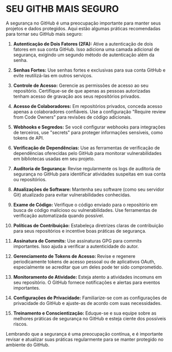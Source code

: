 # SEU GITHB MAIS SEGURO
A segurança no GitHub é uma preocupação importante para manter seus projetos e dados protegidos. Aqui estão algumas práticas recomendadas para tornar seu GitHub mais seguro:

1. **Autenticação de Dois Fatores (2FA):** Ative a autenticação de dois fatores em sua conta GitHub. Isso adiciona uma camada adicional de segurança, exigindo um segundo método de autenticação além da senha.

2. **Senhas Fortes:** Use senhas fortes e exclusivas para sua conta GitHub e evite reutilizá-las em outros serviços.

3. **Controle de Acesso:** Gerencie as permissões de acesso ao seu repositório. Certifique-se de que apenas as pessoas autorizadas tenham acesso de gravação aos seus repositórios privados.

4. **Acesso de Colaboradores:** Em repositórios privados, conceda acesso apenas a colaboradores confiáveis. Use a configuração "Require review from Code Owners" para revisões de código adicionais.

5. **Webhooks e Segredos:** Se você configurar webhooks para integrações de terceiros, use "secrets" para proteger informações sensíveis, como tokens de API.

6. **Verificação de Dependências:** Use as ferramentas de verificação de dependências oferecidas pelo GitHub para monitorar vulnerabilidades em bibliotecas usadas em seu projeto.

7. **Auditoria de Segurança:** Revise regularmente os logs de auditoria de segurança no GitHub para identificar atividades suspeitas em sua conta ou repositórios.

8. **Atualizações de Software:** Mantenha seu software (como seu servidor Git) atualizado para evitar vulnerabilidades conhecidas.

9. **Exame de Código:** Verifique o código enviado para o repositório em busca de código malicioso ou vulnerabilidades. Use ferramentas de verificação automatizada quando possível.

10. **Políticas de Contribuição:** Estabeleça diretrizes claras de contribuição para seus repositórios e incentive boas práticas de segurança.

11. **Assinatura de Commits:** Use assinaturas GPG para commits importantes. Isso ajuda a verificar a autenticidade do autor.

12. **Gerenciamento de Tokens de Acesso:** Revise e regenere periodicamente tokens de acesso pessoal ou de aplicativos OAuth, especialmente se acreditar que um deles pode ter sido comprometido.

13. **Monitoramento de Atividade:** Esteja atento a atividades incomuns em seu repositório. O GitHub fornece notificações e alertas para eventos importantes.

14. **Configurações de Privacidade:** Familiarize-se com as configurações de privacidade do GitHub e ajuste-as de acordo com suas necessidades.

15. **Treinamento e Conscientização:** Eduque-se e sua equipe sobre as melhores práticas de segurança no GitHub e esteja ciente dos possíveis riscos.

Lembrando que a segurança é uma preocupação contínua, e é importante revisar e atualizar suas práticas regularmente para se manter protegido no ambiente do GitHub.
